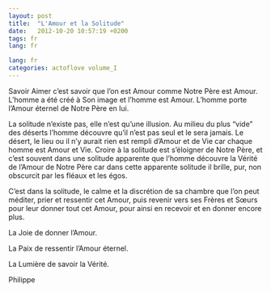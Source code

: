 ```yaml
---
layout: post
title:  "L'Amour et la Solitude"
date:   2012-10-20 10:57:19 +0200
tags: fr
lang: fr

lang: fr
categories: actoflove volume_I
---
```

Savoir Aimer c’est savoir que l’on est Amour comme Notre Père est Amour. L’homme a été créé à Son image et l’homme est Amour. L’homme porte l’Amour éternel de Notre Père en lui.

La solitude n’existe pas, elle n’est qu’une illusion. Au milieu du plus “vide” des déserts l’homme découvre qu’il n’est pas seul et le sera jamais. Le désert, le lieu ou il n’y aurait rien est rempli d’Amour et de Vie car chaque homme est Amour et Vie. Croire à la solitude est s’éloigner de Notre Père, et c’est souvent dans une solitude apparente que l’homme découvre la Vérité de l’Amour de Notre Père car dans cette apparente solitude il brille, pur, non obscurcit par les fléaux et les égos.

C’est dans la solitude, le calme et la discrétion de sa chambre que l’on peut méditer, prier et ressentir cet Amour, puis revenir vers ses Frères et Sœurs pour leur donner tout cet Amour, pour ainsi en recevoir et en donner encore plus.

La Joie de donner l’Amour.

La Paix de ressentir l’Amour éternel.

La Lumière de savoir la Vérité.

Philippe

<!-- 
Ce(tte) œuvre est mise à disposition selon les termes de la Licence Creative Commons Attribution - Pas d’Utilisation Commerciale 4.0 International.
-->